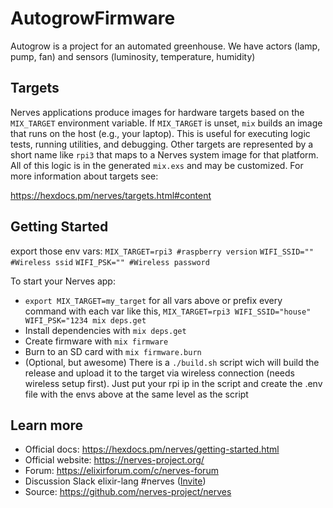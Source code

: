 # AutogrowFirmware

Autogrow is a project for an automated greenhouse. We have actors (lamp, pump, fan) and sensors (luminosity, temperature, humidity)


## Targets

Nerves applications produce images for hardware targets based on the
`MIX_TARGET` environment variable. If `MIX_TARGET` is unset, `mix` builds an
image that runs on the host (e.g., your laptop). This is useful for executing
logic tests, running utilities, and debugging. Other targets are represented by
a short name like `rpi3` that maps to a Nerves system image for that platform.
All of this logic is in the generated `mix.exs` and may be customized. For more
information about targets see:

https://hexdocs.pm/nerves/targets.html#content

## Getting Started

export those env vars:
`MIX_TARGET=rpi3 #raspberry version`
`WIFI_SSID="" #Wireless ssid`
`WIFI_PSK="" #Wireless password`

To start your Nerves app:
  * `export MIX_TARGET=my_target` for all vars above or prefix every command with
    each var like this, `MIX_TARGET=rpi3 WIFI_SSID="house" WIFI_PSK="1234 mix deps.get`
  * Install dependencies with `mix deps.get`
  * Create firmware with `mix firmware`
  * Burn to an SD card with `mix firmware.burn`
  * (Optional, but awesome) There is a `./build.sh` script wich will build the release and upload it to the target via wireless connection (needs wireless setup first). Just put your rpi ip in the script and create the .env file with the envs above at the same level as the script

## Learn more

  * Official docs: https://hexdocs.pm/nerves/getting-started.html
  * Official website: https://nerves-project.org/
  * Forum: https://elixirforum.com/c/nerves-forum
  * Discussion Slack elixir-lang #nerves ([Invite](https://elixir-slackin.herokuapp.com/))
  * Source: https://github.com/nerves-project/nerves
